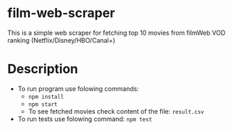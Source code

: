 # film-web-scraper
This is a simple web scraper for fetching top 10 movies from filmWeb VOD ranking (Netflix/Disney/HBO/Canal+)
# Description
- To run program use folowing commands:
  - `npm install`
  - `npm start`
  - To see fetched movies check content of the file: `result.csv`
- To run tests use folowing command: `npm test`
